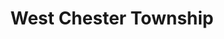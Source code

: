 ---
title: West Chester Township
url: /west-chester-township/
latitude: 39.352
longitude: -84.367
---